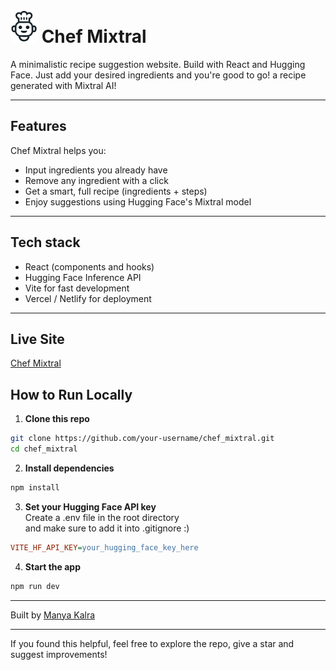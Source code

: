 #  ![Banner](public/chef-claude-icon.png) Chef Mixtral
A minimalistic recipe suggestion website. Build with React and Hugging Face. Just add your desired ingredients and you're good to go! a recipe generated with Mixtral AI!

---

##  Features

Chef Mixtral helps you:
- Input ingredients you already have
- Remove any ingredient with a click
- Get a smart, full recipe (ingredients + steps)
- Enjoy suggestions using Hugging Face's Mixtral model

---

## Tech stack

- React (components and hooks)
- Hugging Face Inference API
- Vite for fast development
- Vercel / Netlify for deployment

---
## Live Site
[Chef Mixtral](https://chef-mixtral.vercel.app/)


##  How to Run Locally

1. **Clone this repo**
```bash
git clone https://github.com/your-username/chef_mixtral.git
cd chef_mixtral
```
2. **Install dependencies**
```bash
npm install
```
3. **Set your Hugging Face API key**
  <br> Create a .env file in the root directory <br> and make sure to add it into .gitignore :)
```ini
VITE_HF_API_KEY=your_hugging_face_key_here
```
4. **Start the app**
```bash
npm run dev
```

---

Built by [Manya Kalra](https://github.com/ziennaa)

---

If you found this helpful, feel free to explore the repo, give a star and suggest improvements!

